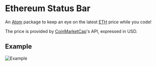 # Ethereum Status Bar

An [Atom](https://atom.io/) package to keep an eye on the latest [ETH](https://www.ethereum.org/ether) price while you code!

The price is provided by [CoinMarketCap](https://coinmarketcap.com/)'s API, expressed in USD.

## Example

![Example](http://i.imgur.com/GPSdFB4.png)
